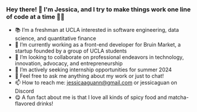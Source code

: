 ### Hey there! 👋 I'm Jessica, and I try to make things work one line of code at a time 👩‍💻

- 📚 I’m a freshman at UCLA interested in software engineering, data science, and quantitative finance
- 🐻 I’m currently working as a front-end developer for Bruin Market, a startup founded by a group of UCLA students
- 👯 I’m looking to collaborate on professional endeavors in technology, innovation, advocacy, and entrepreneurship
- 🍎 I’m actively seeking internship opportunities for summer 2024
- 💬 Feel free to ask me anything about my work or just to chat!
- 📫 How to reach me: jessicaaguann@gmail.com or jessicaguan on Discord
- 😋 A fun fact about me is that I love all kinds of spicy food and matcha-flavored drinks!
